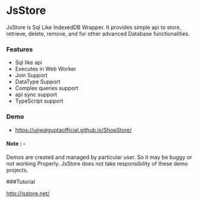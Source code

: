 JsStore
========

JsStore is Sql Like IndexedDB Wrapper. It provides simple api to store, retrieve, delete, remove, and for other advanced Database functionalities.

### Features

* Sql like api
* Executes in Web Worker
* Join Support
* DataType Support
* Complex queries support
* api sync support
* TypeScript support

### Demo

* https://ujjwalguptaofficial.github.io/ShopStore/

#### Note : - 
Demos are created and managed by particular user. So it may be buggy or not working Properly. JsStore does not take responsibility of these demo projects.

###Tutorial

http://jsstore.net/